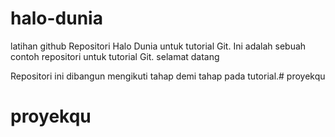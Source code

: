 # halo-dunia
latihan github
Repositori Halo Dunia untuk tutorial Git.
Ini adalah sebuah contoh repositori untuk tutorial Git.
selamat datang



Repositori ini dibangun mengikuti tahap demi tahap pada tutorial.# proyekqu
# proyekqu
